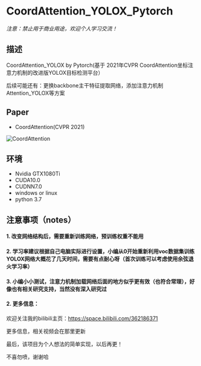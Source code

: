 # CoordAttention_YOLOX_Pytorch


*注意：禁止用于商业用途，欢迎个人学习交流！*


## 描述

CoordAttention_YOLOX by Pytorch(基于 2021年CVPR CoordAttention坐标注意力机制的改进版YOLOX目标检测平台）

后续可能还有：更换backbone主干特征提取网络，添加注意力机制Attention_YOLOX等方案



## Paper

* CoordAttention(CVPR 2021)


![CoordAttention](https://arxiv.org/abs/2103.02907)




## 环境

* Nvidia GTX1080Ti
* CUDA10.0
* CUDNN7.0
* windows or linux
* python 3.7


## 注意事项（notes）


#### 1. 改变网络结构后，需要重新训练网络，预训练权重不能用

#### 2. 学习率建议根据自己电脑实际进行设置，小编从0开始重新利用voc数据集训练YOLOX网络大概花了几天时间，需要有点耐心呀（首次训练可以考虑使用余弦退火学习率）

#### 3. 小编小小测试，注意力机制加载网络后面的地方似乎更有效（也符合常理），好像也有相关研究支持，当然没有深入研究过




#### 2. 更多信息：

欢迎关注我的bilibili主页：https://space.bilibili.com/362186371

更多信息，相关视频会在那里更新

最后，该项目为个人想法的简单实现，以后再更！

不喜勿喷，谢谢哈
